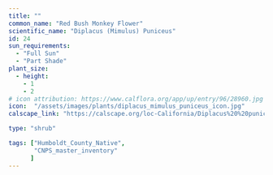 ```yaml
---
title: ""
common_name: "Red Bush Monkey Flower"
scientific_name: "Diplacus (Mimulus) Puniceus"
id: 24
sun_requirements:
  - "Full Sun"
  - "Part Shade"
plant_size:
  - height: 
    - 1
    - 2
# icon attribution: https://www.calflora.org/app/up/entry/96/28960.jpg 
icon:  "/assets/images/plants/diplacus_mimulus_puniceus_icon.jpg"
calscape_link: "https://calscape.org/loc-California/Diplacus%20%20puniceus(%20)"

type: "shrub"

tags: ["Humboldt_County_Native",
       "CNPS_master_inventory"
      ]
---
```



